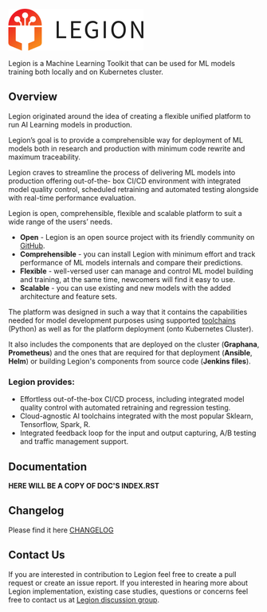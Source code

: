 ![LegionLogo](docs/images/legion-logo-h.png)

Legion is a Machine Learning Toolkit that can be used for ML models training both locally and on Kubernetes cluster.

## Overview

Legion originated around the idea of creating a flexible unified platform to run AI Learning models in production.

Legion’s goal is to provide a comprehensible way for deployment of ML models both in research and production with minimum code rewrite and maximum traceability.

Legion craves to streamline the process of delivering ML models into production offering out-of-the- box CI/CD environment with integrated model quality control, scheduled retraining and automated testing alongside with real-time performance evaluation.

Legion is open, comprehensible, flexible and scalable platform to suit a wide range of the users’ needs.

* **Open** - Legion is an open source project with its friendly community on [GitHub](https://github.com/legion-platform/legion).
* **Comprehensible** - you can install Legion with minimum effort and track performance of ML models internals and compare their predictions.
* **Flexible** - well-versed user can manage and control ML model building and training, at the same time, newcomers will find it easy to use.
* **Scalable** - you can use existing and new models with the added architecture and feature sets.

The platform was designed in such a way that it contains the capabilities needed for model development purposes using supported [toolchains](docs/source/toolchains.md) (Python) as well as for the platform deployment (onto Kubernetes Cluster).

It also includes the components that are deployed on the cluster (**Graphana**, **Prometheus**) and the ones that are required for that deployment (**Ansible**, **Helm**) or building Legion's components from source code (**Jenkins files**).

### Legion provides:

* Effortless out-of-the-box CI/CD process, including integrated model quality control with automated retraining and regression testing.
* Cloud-agnostic AI toolchains integrated with the most popular Sklearn, Tensorflow, Spark, R.
* Integrated feedback loop for the input and output capturing, A/B testing and traffic management support.


## Documentation
**HERE WILL BE A COPY OF DOC'S INDEX.RST**

## Changelog
Please find it here [CHANGELOG](CHANGELOG.md)

## Contact Us
If you are interested in contribution to Legion feel free to create a pull request or create an issue report.
If you interested in hearing more about Legion implementation, existing case studies, questions or concerns  feel free to contact us at [Legion discussion group](https://groups.google.com/forum/#!forum/legion-platform/new).
